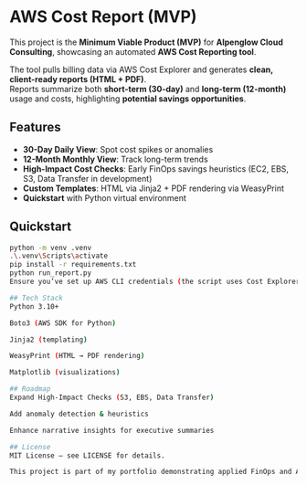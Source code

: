 # AWS Cost Report (MVP)

This project is the **Minimum Viable Product (MVP)** for **Alpenglow Cloud Consulting**, showcasing an automated **AWS Cost Reporting tool**.

The tool pulls billing data via AWS Cost Explorer and generates **clean, client-ready reports (HTML + PDF)**.  
Reports summarize both **short-term (30-day)** and **long-term (12-month)** usage and costs, highlighting **potential savings opportunities**.

## Features
- **30-Day Daily View**: Spot cost spikes or anomalies  
- **12-Month Monthly View**: Track long-term trends  
- **High-Impact Cost Checks**: Early FinOps savings heuristics (EC2, EBS, S3, Data Transfer in development)  
- **Custom Templates**: HTML via Jinja2 + PDF rendering via WeasyPrint  
- **Quickstart** with Python virtual environment  

## Quickstart
```bash
python -m venv .venv
.\.venv\Scripts\activate
pip install -r requirements.txt
python run_report.py
Ensure you’ve set up AWS CLI credentials (the script uses Cost Explorer).

## Tech Stack
Python 3.10+

Boto3 (AWS SDK for Python)

Jinja2 (templating)

WeasyPrint (HTML → PDF rendering)

Matplotlib (visualizations)

## Roadmap
Expand High-Impact Checks (S3, EBS, Data Transfer)

Add anomaly detection & heuristics

Enhance narrative insights for executive summaries

## License
MIT License — see LICENSE for details.

This project is part of my portfolio demonstrating applied FinOps and AWS reporting skills.
